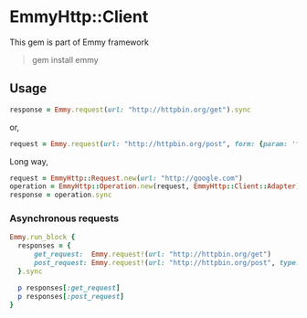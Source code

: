 # EmmyHttp::Client

This gem is part of Emmy framework

> gem install emmy

## Usage

```ruby
response = Emmy.request(url: "http://httpbin.org/get").sync
```

or,

```ruby
request = Emmy.request(url: "http://httpbin.org/post", form: {param: 'foo'}).post.sync
```

Long way,

```ruby
request = EmmyHttp::Request.new(url: "http://google.com")
operation = EmmyHttp::Operation.new(request, EmmyHttp::Client::Adapter)
response = operation.sync
```

### Asynchronous requests

```ruby
Emmy.run_block {
  responses = {
      get_request:  Emmy.request!(url: "http://httpbin.org/get")
      post_request: Emmy.request!(url: "http://httpbin.org/post", type: "POST", form: {param: 'foo'})
  }.sync

  p responses[:get_request]
  p responses[:post_request]
}
```
